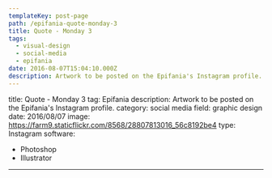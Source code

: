 ```yaml
---
templateKey: post-page
path: /epifania-quote-monday-3
title: Quote - Monday 3
tags:
  - visual-design
  - social-media
  - epifania
date: 2016-08-07T15:04:10.000Z
description: Artwork to be posted on the Epifania's Instagram profile.
---
```


title: Quote - Monday 3
tag: Epifania
description: Artwork to be posted on the Epifania's Instagram profile.
category: social media
field: graphic design
date: 2016/08/07
image: https://farm9.staticflickr.com/8568/28807813016_56c8192be4
type: Instagram
software:
- Photoshop
- Illustrator
---
